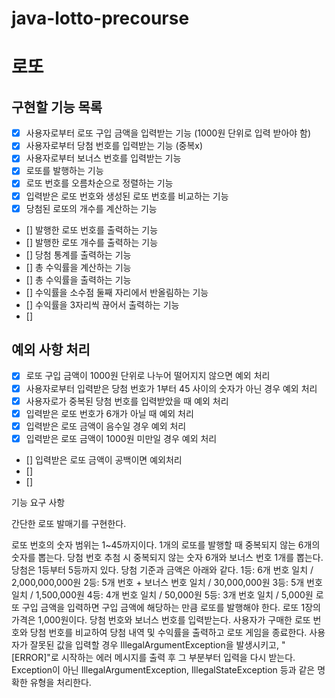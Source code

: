 # java-lotto-precourse

# 로또

## 구현할 기능 목록

- [x] 사용자로부터 로또 구입 금액을 입력받는 기능 (1000원 단위로 입력 받아야 함)
- [x] 사용자로부터 당첨 번호를 입력받는 기능 (중복x)
- [x] 사용자로부터 보너스 번호를 입력받는 기능
- [x] 로또를 발행하는 기능
- [x] 로또 번호를 오름차순으로 정렬하는 기능
- [x] 입력받은 로또 번호와 생성된 로또 번호를 비교하는 기능
- [x] 당첨된 로또의 개수를 계산하는 기능
- [] 발행한 로또 번호를 출력하는 기능
- [] 발행한 로또 개수를 출력하는 기능
- [] 당첨 통계를 출력하는 기능
- [] 총 수익률을 계산하는 기능
- [] 총 수익률을 출력하는 기능
- [] 수익률을 소수점 둘째 자리에서 반올림하는 기능
- [] 수익률을 3자리씩 끊어서 출력하는 기능
- [] 

## 예외 사항 처리

- [x] 로또 구입 금액이 1000원 단위로 나누어 떨어지지 않으면 예외 처리
- [x] 사용자로부터 입력받은 당첨 번호가 1부터 45 사이의 숫자가 아닌 경우 예외 처리
- [x] 사용자로가 중복된 당첨 번호를 입력받았을 때 예외 처리
- [x] 입력받은 로또 번호가 6개가 아닐 때 예외 처리
- [x] 입력받은 로또 금액이 음수일 경우 예외 처리
- [x] 입력받은 로또 금액이 1000원 미만일 경우 예외 처리
- [] 입력받은 로또 금액이 공백이면 예외처리
- [] 
- [] 



기능 요구 사항

간단한 로또 발매기를 구현한다.

로또 번호의 숫자 범위는 1~45까지이다.
1개의 로또를 발행할 때 중복되지 않는 6개의 숫자를 뽑는다.
당첨 번호 추첨 시 중복되지 않는 숫자 6개와 보너스 번호 1개를 뽑는다.
당첨은 1등부터 5등까지 있다. 당첨 기준과 금액은 아래와 같다.
1등: 6개 번호 일치 / 2,000,000,000원
2등: 5개 번호 + 보너스 번호 일치 / 30,000,000원
3등: 5개 번호 일치 / 1,500,000원
4등: 4개 번호 일치 / 50,000원
5등: 3개 번호 일치 / 5,000원
로또 구입 금액을 입력하면 구입 금액에 해당하는 만큼 로또를 발행해야 한다.
로또 1장의 가격은 1,000원이다.
당첨 번호와 보너스 번호를 입력받는다.
사용자가 구매한 로또 번호와 당첨 번호를 비교하여 당첨 내역 및 수익률을 출력하고 로또 게임을 종료한다.
사용자가 잘못된 값을 입력할 경우 IllegalArgumentException을 발생시키고, "[ERROR]"로 시작하는 에러 메시지를 출력 후 그 부분부터 입력을 다시 받는다.
Exception이 아닌 IllegalArgumentException, IllegalStateException 등과 같은 명확한 유형을 처리한다.